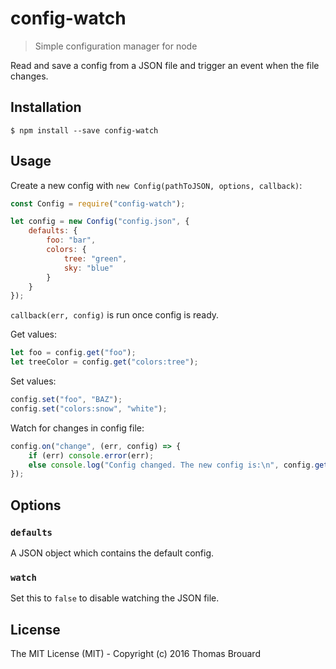 # config-watch

> Simple configuration manager for node

Read and save a config from a JSON file and trigger an event when the file changes.

## Installation

`$ npm install --save config-watch`

## Usage

Create a new config with `new Config(pathToJSON, options, callback)`:

```javascript
const Config = require("config-watch");

let config = new Config("config.json", {
    defaults: {
        foo: "bar",
        colors: {
            tree: "green",
            sky: "blue"
        }
    }
});
```

`callback(err, config)` is run once config is ready.

Get values:

```javascript
let foo = config.get("foo");
let treeColor = config.get("colors:tree");
```

Set values:

```javascript
config.set("foo", "BAZ");
config.set("colors:snow", "white");
```

Watch for changes in config file:

```javascript
config.on("change", (err, config) => {
    if (err) console.error(err);
    else console.log("Config changed. The new config is:\n", config.get());
});
```

## Options

### `defaults`

A JSON object which contains the default config.

### `watch`

Set this to `false` to disable watching the JSON file.

## License

The MIT License (MIT) - Copyright (c) 2016 Thomas Brouard
